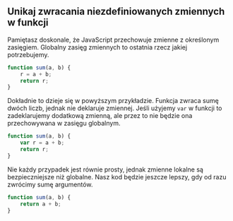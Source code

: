 
## Unikaj zwracania niezdefiniowanych zmiennych w funkcji

Pamiętasz doskonale, że JavaScript przechowuje zmienne z określonym zasięgiem. Globalny zasięg zmiennych to ostatnia rzecz jakiej potrzebujemy.

```javascript
function sum(a, b) {
    r = a + b;
    return r;
}
```

Dokładnie to dzieje się w powyższym przykładzie. Funkcja zwraca sumę dwóch liczb, jednak nie deklaruje zmiennej. Jeśli użyjemy `var` w funkcji to zadeklarujemy dodatkową zmienną, ale przez to nie będzie ona przechowywana w zasięgu globalnym.

```javascript
function sum(a, b) {
    var r = a + b;
    return r;
}
```

Nie każdy przypadek jest równie prosty, jednak zmienne lokalne są bezpieczniejsze niż globalne. Nasz kod będzie jeszcze lepszy, gdy od razu zwrócimy sumę argumentów.

```javascript
function sum(a, b) {
    return a + b;
}
```
